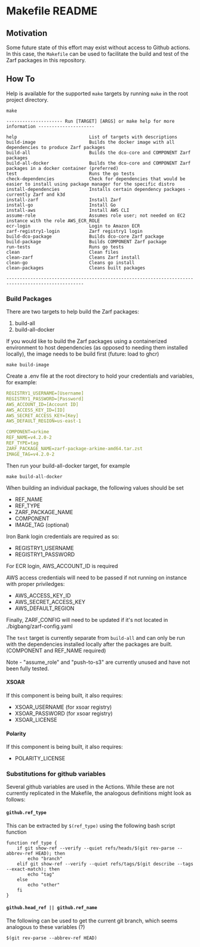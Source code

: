 # Makefile README
## Motivation
Some future state of this effort may exist without access to Github actions. In this case, the `Makefile` can be used to facilitate the build and test of the Zarf packages in this repository.

## How To
Help is available for the supported `make` targets by running `make` in the root project directory.   

```shell
make

--------------------- Run [TARGET] [ARGS] or make help for more information ---------------------

help                           List of targets with descriptions
build-image                    Builds the docker image with all dependencies to produce Zarf packages
build-all                      Builds the dco-core and COMPONENT Zarf packages
build-all-docker               Builds the dco-core and COMPONENT Zarf packages in a docker container (preferred)
test                           Runs the go tests
check-dependencies             Check for dependencies that would be easier to install using package manager for the specific distro
install-dependencies           Installs certain dependency packages - currently Zarf and k3d
install-zarf                   Install Zarf
install-go                     Install Go
install-aws                    Install AWS CLI
assume-role                    Assumes role user; not needed on EC2 instance with the role AWS_ECR_ROLE
ecr-login                      Login to Amazon ECR
zarf-registry1-login           Zarf registry1 login
build-dco-package              Builds dco-core Zarf package
build-package                  Builds COMPONENT Zarf package
run-tests                      Runs go tests
clean                          Clean files
clean-zarf                     Cleans Zarf install
clean-go                       Cleans go install 
clean-packages                 Cleans built packages

---------------------------------------------------------------------------------------------------
```
### Build Packages

There are two targets to help build the Zarf packages:
1) build-all
2) build-all-docker

If you would like to build the Zarf packages using a containerized environment to host dependencies (as opposed to needing them installed locally), the image needs to be build first (future: load to ghcr)
``` shell
make build-image
```
Create a .env file at the root directory to hold your credentials and variables, for example:
```yaml
REGISTRY1_USERNAME=[Username]
REGISTRY1_PASSWORD=[Password]
AWS_ACCOUNT_ID=[Account ID]
AWS_ACCESS_KEY_ID=[ID]
AWS_SECRET_ACCESS_KEY=[Key]
AWS_DEFAULT_REGION=us-east-1

COMPONENT=arkime
REF_NAME=v4.2.0-2
REF_TYPE=tag
ZARF_PACKAGE_NAME=zarf-package-arkime-amd64.tar.zst
IMAGE_TAG=v4.2.0-2
```

Then run your build-all-docker target, for example
```
make build-all-docker
```

When building an individual package, the following values should be set
- REF_NAME 
- REF_TYPE 
- ZARF_PACKAGE_NAME
- COMPONENT 
- IMAGE_TAG (optional)

Iron Bank login credentials are required as so: 
- REGISTRY1_USERNAME
- REGISTRY1_PASSWORD

For ECR login, AWS_ACCOUNT_ID is required

AWS access credentials will need to be passed if not running on instance with proper priviledges:
- AWS_ACCESS_KEY_ID
- AWS_SECRET_ACCESS_KEY
- AWS_DEFAULT_REGION

Finally, ZARF_CONFIG will need to be updated if it's not located in ./bigbang/zarf-config.yaml

The `test` target is currently separate from `build-all` and can only be run with the dependencies installed locally after the packages are built. (COMPONENT and REF_NAME required) 

Note - "assume_role" and "push-to-s3" are currently unused and have not been fully tested.

#### XSOAR
If this component is being built, it also requires:
- XSOAR_USERNAME (for xsoar registry)
- XSOAR_PASSWORD (for xsoar registry)
- XSOAR_LICENSE

#### Polarity
If this component is being built, it also requires:
- POLARITY_LICENSE

### Substitutions for github variables
Several github variables are used in the Actions. While these are not currently replicated in the Makefile, the analogous definitions might look as follows:

#### `github.ref_type`
This can be extracted by `$(ref_type)` using the following bash script function

``` shell
function ref_type {
    if git show-ref --verify --quiet refs/heads/$(git rev-parse --abbrev-ref HEAD); then
        echo "branch"
    elif git show-ref --verify --quiet refs/tags/$(git describe --tags --exact-match); then
        echo "tag"
    else
        echo "other"
    fi
}
```

#### `github.head_ref || github.ref_name`
The following can be used to get the current git branch, which seems analogous to these variables (?)
``` shell
$(git rev-parse --abbrev-ref HEAD)
```